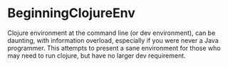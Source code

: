 # BeginningClojureEnv
Clojure environment at the command line (or dev environment), can be daunting, with information overload, especially if you were never a Java programmer.  This attempts to present a sane environment for those who may need to run clojure, but have no larger dev requirement.
